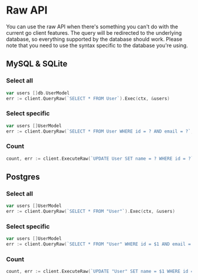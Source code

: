 # Raw API

You can use the raw API when there's something you can't do with the current go client features. The query will be redirected to the underlying database, so everything supported by the database should work. Please note that you need to use the syntax specific to the database you're using.

## MySQL & SQLite

### Select all

```go
var users []db.UserModel
err := client.QueryRaw(`SELECT * FROM User`).Exec(ctx, &users)
```

### Select specific

```go
var users []UserModel
err := client.QueryRaw(`SELECT * FROM User WHERE id = ? AND email = ?`, "123abc", "prisma@example.com").Exec(ctx, &users)
```

### Count

```go
count, err := client.ExecuteRaw(`UPDATE User SET name = ? WHERE id = ?`, "John", "123").Exec(ctx)
```

## Postgres

### Select all

```go
var users []UserModel
err := client.QueryRaw(`SELECT * FROM "User"`).Exec(ctx, &users)
```

### Select specific

```go
var users []UserModel
err := client.QueryRaw(`SELECT * FROM "User" WHERE id = $1 AND email = $2`, "id2", "email2").Exec(ctx, &users)
```

### Count

```go
count, err := client.ExecuteRaw(`UPDATE "User" SET name = $1 WHERE id = $2`, "John", "123").Exec(ctx)
```
